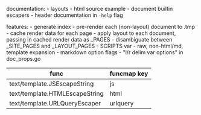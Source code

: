 documentation:
	- layouts
	- html source example
	- document builtin escapers
	- header documentation in `-help` flag

features:
	- generate index
		- pre-render each (non-layout) document to .tmp
		- cache render data for each page
		- apply layout to each document, passing in cached render data as _PAGES
		- disambiguate between _SITE_PAGES and _LAYOUT_PAGES
	- SCRIPTS var
	- raw, non-html/md, template expansion
	- markdown option flags
	- "l/r delim var options" in doc\_props.go

| func                           | funcmap key |
| ----                           | ----        |
| text/template.JSEscapeString   | js          |
| text/template.HTMLEscapeString | html        |
| text/template.URLQueryEscaper  | urlquery    |
